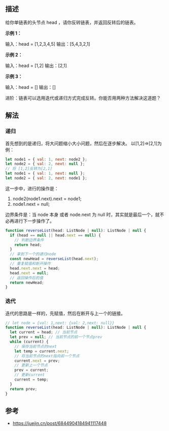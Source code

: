 ## 描述

给你单链表的头节点 head ，请你反转链表，并返回反转后的链表。

**示例 1：**

输入：head = [1,2,3,4,5]
输出：[5,4,3,2,1]

**示例 2：**

输入：head = [1,2]
输出：[2,1]

**示例 3：**

输入：head = []
输出：[]

进阶：链表可以选用迭代或递归方式完成反转。你能否用两种方法解决这道题？

## 解法

### 递归

首先想到的是递归，将大问题缩小大小问题，然后在逐步解决。
以[1,2]=>[2,1]为例：

```js
let node1 = { val: 1, next: node2 };
let node2 = { val: 2, next: null };
// 将 [1,2]反转为[2,1]
let node1 = { val: 1, next: null };
let node2 = { val: 2, next: node1 };
```

这一步中，进行的操作是：

1. node2(node1.next).next = node1;
2. node1.next = null;

边界条件是：当 node 本身 或者 node.next 为 null 时，其实就是最后一个，就不必再进行下一步操作了。

```js
function reverseList(head: ListNode | null): ListNode | null {
  if (head == null || head.next == null) {
    // 判断边界条件
    return head;
  }
  // 拿到下一个的递归node
  const newHead = reverseList(head.next);
  // 重复赋值和断开操作
  head.next.next = head;
  head.next = null;
  // 返回操作后的值
  return newHead;
}
```

### 迭代

迭代的思路是一样的，先赋值，然后在断开与上一个的链接。

```js
// let node = {val: 1,next: {val: 2,next: null}}
function reverseList(head: ListNode | null): ListNode | null {
  let current = head; // 当前节点
  let prev = null; // 当前节点的前一个节点prev
  while (current) {
    // 保存当前节点的next
    let temp = current.next;
    // 将当前节点的next指向前一个节点
    current.next = prev; 
    // 更新上一个节点
    prev = current; 
    // 更新current
    current = temp;
  }
  return prev;
}
```

## 参考

- https://juejin.cn/post/6844904184941117448
